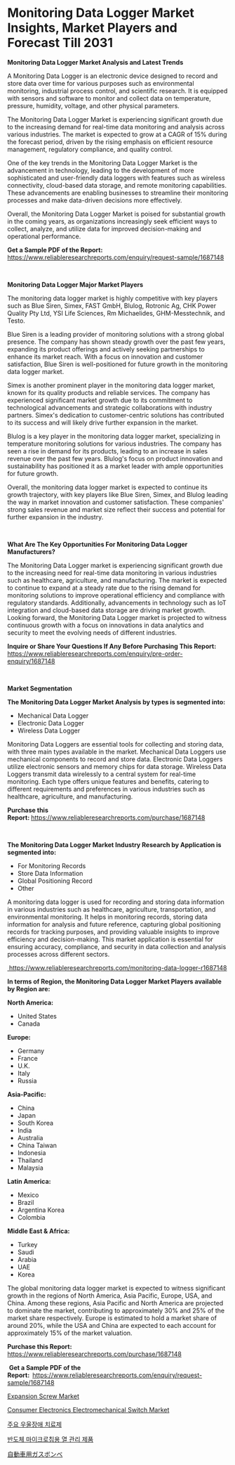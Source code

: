<p><h1>Monitoring Data Logger Market Insights, Market Players and Forecast Till 2031</h1></p><p><strong>Monitoring Data Logger Market Analysis and Latest Trends</strong></p>
<p><p>A Monitoring Data Logger is an electronic device designed to record and store data over time for various purposes such as environmental monitoring, industrial process control, and scientific research. It is equipped with sensors and software to monitor and collect data on temperature, pressure, humidity, voltage, and other physical parameters.</p><p>The Monitoring Data Logger Market is experiencing significant growth due to the increasing demand for real-time data monitoring and analysis across various industries. The market is expected to grow at a CAGR of 15% during the forecast period, driven by the rising emphasis on efficient resource management, regulatory compliance, and quality control.</p><p>One of the key trends in the Monitoring Data Logger Market is the advancement in technology, leading to the development of more sophisticated and user-friendly data loggers with features such as wireless connectivity, cloud-based data storage, and remote monitoring capabilities. These advancements are enabling businesses to streamline their monitoring processes and make data-driven decisions more effectively.</p><p>Overall, the Monitoring Data Logger Market is poised for substantial growth in the coming years, as organizations increasingly seek efficient ways to collect, analyze, and utilize data for improved decision-making and operational performance.</p></p>
<p><strong>Get a Sample PDF of the Report:&nbsp;</strong> <a href="https://www.reliableresearchreports.com/enquiry/request-sample/1687148">https://www.reliableresearchreports.com/enquiry/request-sample/1687148</a></p>
<p>&nbsp;</p>
<p><strong>Monitoring Data Logger Major Market Players</strong></p>
<p><p>The monitoring data logger market is highly competitive with key players such as Blue Siren, Simex, FAST GmbH, Blulog, Rotronic Ag, CHK Power Quality Pty Ltd, YSI Life Sciences, Rm Michaelides, GHM-Messtechnik, and Testo.</p><p>Blue Siren is a leading provider of monitoring solutions with a strong global presence. The company has shown steady growth over the past few years, expanding its product offerings and actively seeking partnerships to enhance its market reach. With a focus on innovation and customer satisfaction, Blue Siren is well-positioned for future growth in the monitoring data logger market.</p><p>Simex is another prominent player in the monitoring data logger market, known for its quality products and reliable services. The company has experienced significant market growth due to its commitment to technological advancements and strategic collaborations with industry partners. Simex's dedication to customer-centric solutions has contributed to its success and will likely drive further expansion in the market.</p><p>Blulog is a key player in the monitoring data logger market, specializing in temperature monitoring solutions for various industries. The company has seen a rise in demand for its products, leading to an increase in sales revenue over the past few years. Blulog's focus on product innovation and sustainability has positioned it as a market leader with ample opportunities for future growth.</p><p>Overall, the monitoring data logger market is expected to continue its growth trajectory, with key players like Blue Siren, Simex, and Blulog leading the way in market innovation and customer satisfaction. These companies' strong sales revenue and market size reflect their success and potential for further expansion in the industry.</p></p>
<p>&nbsp;</p>
<p><strong>What Are The Key Opportunities For Monitoring Data Logger Manufacturers?</strong></p>
<p><p>The Monitoring Data Logger market is experiencing significant growth due to the increasing need for real-time data monitoring in various industries such as healthcare, agriculture, and manufacturing. The market is expected to continue to expand at a steady rate due to the rising demand for monitoring solutions to improve operational efficiency and compliance with regulatory standards. Additionally, advancements in technology such as IoT integration and cloud-based data storage are driving market growth. Looking forward, the Monitoring Data Logger market is projected to witness continuous growth with a focus on innovations in data analytics and security to meet the evolving needs of different industries.</p></p>
<p><strong>Inquire or Share Your Questions If Any Before Purchasing This Report:</strong> <a href="https://www.reliableresearchreports.com/enquiry/pre-order-enquiry/1687148">https://www.reliableresearchreports.com/enquiry/pre-order-enquiry/1687148</a></p>
<p>&nbsp;</p>
<p><strong>Market Segmentation</strong></p>
<p><strong>The Monitoring Data Logger Market Analysis by types is segmented into:</strong></p>
<p><ul><li>Mechanical Data Logger</li><li>Electronic Data Logger</li><li>Wireless Data Logger</li></ul></p>
<p><p>Monitoring Data Loggers are essential tools for collecting and storing data, with three main types available in the market. Mechanical Data Loggers use mechanical components to record and store data. Electronic Data Loggers utilize electronic sensors and memory chips for data storage. Wireless Data Loggers transmit data wirelessly to a central system for real-time monitoring. Each type offers unique features and benefits, catering to different requirements and preferences in various industries such as healthcare, agriculture, and manufacturing.</p></p>
<p><strong>Purchase this Report:&nbsp;</strong><a href="https://www.reliableresearchreports.com/purchase/1687148">https://www.reliableresearchreports.com/purchase/1687148</a></p>
<p>&nbsp;</p>
<p><strong>The Monitoring Data Logger Market Industry Research by Application is segmented into:</strong></p>
<p><ul><li>For Monitoring Records</li><li>Store Data Information</li><li>Global Positioning Record</li><li>Other</li></ul></p>
<p><p>A monitoring data logger is used for recording and storing data information in various industries such as healthcare, agriculture, transportation, and environmental monitoring. It helps in monitoring records, storing data information for analysis and future reference, capturing global positioning records for tracking purposes, and providing valuable insights to improve efficiency and decision-making. This market application is essential for ensuring accuracy, compliance, and security in data collection and analysis processes across different sectors.</p></p>
<p><a href="https://www.reliableresearchreports.com/monitoring-data-logger-r1687148">&nbsp;https://www.reliableresearchreports.com/monitoring-data-logger-r1687148</a></p>
<p><strong>In terms of Region, the Monitoring Data Logger Market Players available by Region are:</strong></p>
<p>
    <p> <strong> North America: </strong>
        <ul>
            <li>United States</li>
            <li>Canada</li>
        </ul>
        </p> 
    <p> <strong> Europe: </strong>
        <ul>
            <li>Germany</li>
            <li>France</li>
            <li>U.K.</li>
            <li>Italy</li>
            <li>Russia</li>
        </ul>
        </p> 
    <p> <strong> Asia-Pacific: </strong>
        <ul>
            <li>China</li>
            <li>Japan</li>
            <li>South Korea</li>
            <li>India</li>
            <li>Australia</li>
            <li>China Taiwan</li>
            <li>Indonesia</li>
            <li>Thailand</li>
            <li>Malaysia</li>
        </ul>
        </p> 
    <p> <strong> Latin America: </strong>
        <ul>
            <li>Mexico</li>
            <li>Brazil</li>
            <li>Argentina Korea</li>
            <li>Colombia</li>
        </ul>
        </p> 
    <p> <strong> Middle East & Africa: </strong>
        <ul>
            <li>Turkey</li>
            <li>Saudi</li>
            <li>Arabia</li>
            <li>UAE</li>
            <li>Korea</li>
        </ul>
    </p>
    </p>
<p><p>The global monitoring data logger market is expected to witness significant growth in the regions of North America, Asia Pacific, Europe, USA, and China. Among these regions, Asia Pacific and North America are projected to dominate the market, contributing to approximately 30% and 25% of the market share respectively. Europe is estimated to hold a market share of around 20%, while the USA and China are expected to each account for approximately 15% of the market valuation.</p></p>
<p><strong>Purchase this Report: </strong><a href="https://www.reliableresearchreports.com/purchase/1687148">https://www.reliableresearchreports.com/purchase/1687148</a></p>
<p>&nbsp;<strong>Get a Sample PDF of the Report:&nbsp;&nbsp;</strong><a href="https://www.reliableresearchreports.com/enquiry/request-sample/1687148">https://www.reliableresearchreports.com/enquiry/request-sample/1687148</a></p>
<p><strong></strong></p>
<p><p><a href="https://github.com/JuliaFadel1922/Market-Research-Report-List-1/blob/main/expansion-screw-market.md">Expansion Screw Market</a></p><p><a href="https://issuu.com/reportprime-2/docs/consumer-electronics-electromechani_03dcb6d2aa7d3d">Consumer Electronics Electromechanical Switch Market</a></p><p><a href="https://medium.com/@soloncarter42/%EC%A3%BC%EC%9A%94-%EC%9A%B0%EC%9A%B8%EC%A6%9D-%EC%B9%98%EB%A3%8C%EC%95%BD-%EC%8B%9C%EC%9E%A5%EC%9D%80-%EC%8B%9C%EC%9E%A5-%EC%A0%90%EC%9C%A0%EC%9C%A8-%EA%B7%9C%EB%AA%A8-%EB%B0%8F-2031%EB%85%84%EA%B9%8C%EC%A7%80-%EC%98%88%EC%B8%A1%EB%90%9C-%EC%98%88%EC%83%81%EC%97%90-%EC%B4%88%EC%A0%90%EC%9D%84-%EB%A7%9E%EC%B6%A5%EB%8B%88%EB%8B%A4-9c91efa7178f">주요 우울장애 치료제</a></p><p><a href="https://medium.com/@dallasrrellwg/%EB%B0%98%EB%8F%84%EC%B2%B4-%EB%A7%88%EC%9D%B4%ED%81%AC%EB%A1%9C%EC%B9%A9%EC%9A%A9-%EC%97%B4-%EA%B4%80%EB%A6%AC-%EC%A0%9C%ED%92%88-%EC%8B%9C%EC%9E%A5-%EC%A0%84%EB%A7%9D-%EC%82%B0%EC%97%85-%EA%B0%9C%EC%9A%94-%EB%B0%8F-%EC%98%88%EC%B8%A1-2024%EB%85%84%EB%B6%80%ED%84%B0-2031%EB%85%84-a0935b3e7d56">반도체 마이크로칩용 열 관리 제품</a></p><p><a href="https://github.com/DudleyFerry/Market-Research-Report-List-1/blob/main/3708841111292.md">自動車用ガスボンベ</a></p></p>